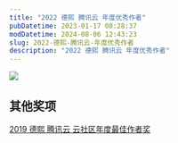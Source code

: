 ```yaml
---
title: "2022 德熙 腾讯云 年度优秀作者"
pubDatetime: 2023-01-17 08:28:37
modDatetime: 2024-08-06 12:43:23
slug: 2022-德熙-腾讯云-年度优秀作者
description: "2022 德熙 腾讯云 年度优秀作者"
---
```






<!--more-->


<!-- CreateTime:2023/1/17 16:28:37 -->


<!-- ![](images/img-2022 德熙 腾讯云 年度优秀作者0.png) -->

![](images/img-lindexi%2F20231171629171974.jpg)

## 其他奖项

[2019 德熙 腾讯云 云社区年度最佳作者奖](https://blog.lindexi.com/post/2019-%E5%BE%B7%E7%86%99-%E8%85%BE%E8%AE%AF%E4%BA%91-%E4%BA%91%E7%A4%BE%E5%8C%BA%E5%B9%B4%E5%BA%A6%E6%9C%80%E4%BD%B3%E4%BD%9C%E8%80%85%E5%A5%96.html )
